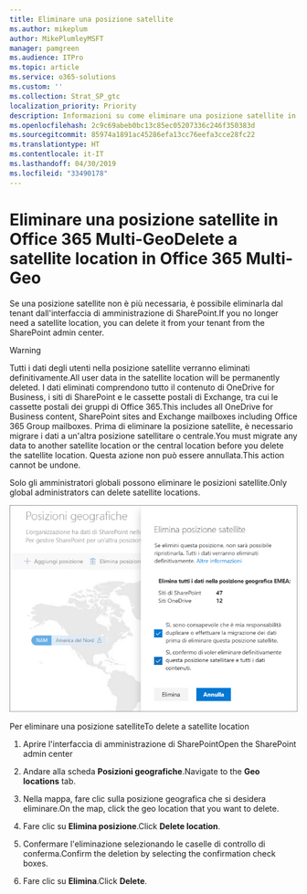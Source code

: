 ```yaml
---
title: Eliminare una posizione satellite
ms.author: mikeplum
author: MikePlumleyMSFT
manager: pamgreen
ms.audience: ITPro
ms.topic: article
ms.service: o365-solutions
ms.custom: ''
ms.collection: Strat_SP_gtc
localization_priority: Priority
description: Informazioni su come eliminare una posizione satellite in Office 365 Multi-Geo.
ms.openlocfilehash: 2c9c69abeb0bc13c85ec05207336c246f350383d
ms.sourcegitcommit: 85974a1891ac45286efa13cc76eefa3cce28fc22
ms.translationtype: HT
ms.contentlocale: it-IT
ms.lasthandoff: 04/30/2019
ms.locfileid: "33490178"
---
```

# <a name="delete-a-satellite-location-in-office-365-multi-geo"></a><span data-ttu-id="7482c-103">Eliminare una posizione satellite in Office 365 Multi-Geo</span><span class="sxs-lookup"><span data-stu-id="7482c-103">Delete a satellite location in Office 365 Multi-Geo</span></span>

<span data-ttu-id="7482c-104">Se una posizione satellite non è più necessaria, è possibile eliminarla dal tenant dall'interfaccia di amministrazione di SharePoint.</span><span class="sxs-lookup"><span data-stu-id="7482c-104">If you no longer need a satellite location, you can delete it from your tenant from the SharePoint admin center.</span></span>

> [!WARNING]
> <span data-ttu-id="7482c-105">Tutti i dati degli utenti nella posizione satellite verranno eliminati definitivamente.</span><span class="sxs-lookup"><span data-stu-id="7482c-105">All user data in the satellite location will be permanently deleted.</span></span> <span data-ttu-id="7482c-106">I dati eliminati comprendono tutto il contenuto di OneDrive for Business, i siti di SharePoint e le cassette postali di Exchange, tra cui le cassette postali dei gruppi di Office 365.</span><span class="sxs-lookup"><span data-stu-id="7482c-106">This includes all OneDrive for Business content, SharePoint sites and Exchange mailboxes including Office 365 Group mailboxes.</span></span> <span data-ttu-id="7482c-107">Prima di eliminare la posizione satellite, è necessario migrare i dati a un'altra posizione satellitare o centrale.</span><span class="sxs-lookup"><span data-stu-id="7482c-107">You must migrate any data to another satellite location or the central location before you delete the satellite location.</span></span> <span data-ttu-id="7482c-108">Questa azione non può essere annullata.</span><span class="sxs-lookup"><span data-stu-id="7482c-108">This action cannot be undone.</span></span>

<span data-ttu-id="7482c-109">Solo gli amministratori globali possono eliminare le posizioni satellite.</span><span class="sxs-lookup"><span data-stu-id="7482c-109">Only global administrators can delete satellite locations.</span></span>

![Schermata dell’interfaccia di amministrazione multi-geo che mostra l’eliminazione di una posizione geografica nell'interfaccia utente](media/multi-geo-delete-satellite-location.png)

<span data-ttu-id="7482c-111">Per eliminare una posizione satellite</span><span class="sxs-lookup"><span data-stu-id="7482c-111">To delete a satellite location</span></span>

1. <span data-ttu-id="7482c-112">Aprire l'interfaccia di amministrazione di SharePoint</span><span class="sxs-lookup"><span data-stu-id="7482c-112">Open the SharePoint admin center</span></span>

2. <span data-ttu-id="7482c-113">Andare alla scheda **Posizioni geografiche**.</span><span class="sxs-lookup"><span data-stu-id="7482c-113">Navigate to the **Geo locations** tab.</span></span>

3. <span data-ttu-id="7482c-114">Nella mappa, fare clic sulla posizione geografica che si desidera eliminare.</span><span class="sxs-lookup"><span data-stu-id="7482c-114">On the map, click the geo location that you want to delete.</span></span>

4. <span data-ttu-id="7482c-115">Fare clic su **Elimina posizione**.</span><span class="sxs-lookup"><span data-stu-id="7482c-115">Click **Delete location**.</span></span>

5. <span data-ttu-id="7482c-116">Confermare l'eliminazione selezionando le caselle di controllo di conferma.</span><span class="sxs-lookup"><span data-stu-id="7482c-116">Confirm the deletion by selecting the confirmation check boxes.</span></span>

6. <span data-ttu-id="7482c-117">Fare clic su **Elimina**.</span><span class="sxs-lookup"><span data-stu-id="7482c-117">Click **Delete**.</span></span>
